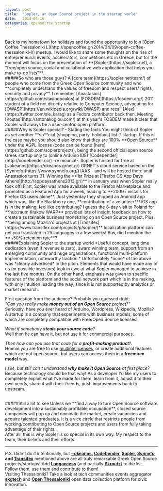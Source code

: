 ```yaml
---
layout: post
title:  "Sopler, an Open Source project in the startup world"
date:   2014-04-16 
categories: opensource startup
---
```

<br />
Back to my hometown for holidays and found the opportunity to join [Open Coffee Thessaloniki L](http://opencoffee.gr/2014/04/09/open-coffee-thessaloniki-l/) meetup. I would like to share some thoughts on the rise of entrepreneurial events, accelerators, competitions etc in Greece, but for the moment will focus on the presentation of **[Sopler](https://sopler.net), a "free/open source, social and collaborative web application that helps you make to-do lists"**.


<br />
#####So who are those guys?
A [core team](https://sopler.net/team/) of people who come from the Greek Open Source community and who **completely understand the values of freedom and respect users' rights, security and privacy**. I remember [Anastasios](https://github.com/stasinopoulos) at [FOSDEM](https://fosdem.org/) 2011, student of a field not directly relative to Computer Science, advocating for [OWASP](https://en.wikipedia.org/wiki/OWASP) and recall [Alex](https://twitter.com/ale_karag) as a Fedora contributor back then. Meeting [Kostas](http://antonakoglou.com/) at this year's FOSDEM made it clear that Sopler will always be a user-centric open platform.


<br />
#####Why is Sopler special? - Stating the facts 
You might think of Sopler as yet another **so**cial {shopping, party, holidays} list-* startup. If this is the case maybe you should also know that they are 100% **Open Source** under the AGPL license (code can be found [here](https://github.com/soplerproject)), being the second official open source Greek startup only to (online Arduino IDE) [Codebender](http://codebender.cc/) -re mounia!-. Sopler is hosted for free at [~okeanos](https://okeanos.grnet.gr) GRNET's cloud service based on the [Synnefo](https://www.synnefo.org/) IAAS - and will be hosted there until Anastasios turns 31.  
Winning the **1st Prize at [Firefox OS App Days Athens](http://appdaysathens2013.gr/)** in January was when Sopler really took off! First, Sopler was made available to the Firefox Marketplace and promoted as a Featured App for a week, leading to **2000+ installs for Firefox OS users alone**. Just yesterday they shipped an Android app which was, like the Blackberry one, **contribution of a volunteer**! iOS app is in the making, feel like contributing?  
I guess the 8-day visit to Poland for **hub:raum Krakow WARP** provided lots of insight feedback on how to create a sustainable business monetizing on an Open Source project.  
Plus, **being among Mozilla's projects at [Transifex](https://www.transifex.com/projects/p/sopler/)** localization platform can get you translated in 25 languages in a few weeks!  
Btw, did I mention the **~50% retention rate**?


<br />
#####Explaining Sopler to the startup world
*Useful concept, long time dedication (even if revenue is zero), award winning team, support from an emerging community and huge organizations, functional multi-platform implementation, noteworthy traction.*  
Unfortunately *none* of the above was *clearly advertised* in the pitch. Elements that would have made any of us (or possible investors) look in awe at what Sopler managed to achieve in the last five months. On the other hand, emphasis was given to specific features of the platform and the social network part which is in the making, with only intuition leading the way, since it is not supported by analytics or market research.

First question from the audience? Probably you guessed right:  
*"Can you really make __money out of an Open Source__ project?"*  
Seriously, have you ever heard of Arduino, Wordpress, Wikipedia, Mozilla? A startup is a company that experiments with business models, some of which are completely compatible with Free/Open Source licenses!

*What if somebody __steals your source code__?*  
 Well then he can have it, but not use it for commercial purposes.

*Then how can you use that code for a __profit-making product__?*.  
Hmmm you are free to use [multiple licenses](https://en.wikipedia.org/wiki/Multi-licensing), or create additional features which are not open source, but users can access them in a **freemium model** way.

*I see, but still can't understand __why make it Open Source__ at first place?*  
Because technology should be that way! As a developer I'd like my users to completely exploit what I've made for them, learn from it, adjust it to their own needs, share it with their friends, push improvements back to upstream.


<br />
#####Still a lot to see
Unless we **find a way to turn Open Source software development into a sustainably profitable occupation**, closed source companies will pop up and dominate the market, create vacancies and acquire talented graduates. It is a vice circle that restricts people from working/contributing to Open Source projects and users from fully taking advantage of their rights.  
<br /> 
After all, this is why Sopler is so special in its own way. My respect to the team, their beliefs and their efforts. 

<!--
<br />
#####The community aspect
It is true that "Open Source" and "Startups" are by their nature different. However, when it comes to the community side, there are a quite a few common elements to be unearthed:

* **Leaders**, and the gang. Those who have the connections, allocate resources, choose the next trends.
* Most members pursue **their own ends**.
* They attract **big players** and build an ecosystem around them.
* There are those underground stories, gossips and aliquots of **elitism**.
* Members usually help each other only when they **personally know each other**.
* **One will always snob and/or ignore the other**. *Startups are a hype* vs *You cannot make money out of an Open Source project*. Seriously, have you heard of Arduino, Wordpress, Wikipedia, Mozilla? A startup is a company who experiments with business models, some of which are completely compatible with Free/Open Source licenses!
-->

--------
P.S. Didn't do it intentionally, but **[~okeanos](https://okeanos.grnet.gr), [Codebender](http://codebender.cc/), [Sopler](https://sopler.net/), [Synnefo](https://www.synnefo.org/) and [Transifex](https://www.transifex.com/)** mentioned above are all truly remarkable Greek Open Source projects/startups! Add **[Longaccess](https://www.longaccess.com/)** (and partially **[Skroutz](http://www.skroutz.gr/)**) to the list.  
Follow them, use them and contribute to them!  
Visiting Thessaloniki? Take a look at tech communities events aggregator **[skgtech](http://skgtech.io/)** and **[Open Thessaloniki](http://www.openthessaloniki.org/)** open data collection platform for civic innovation.